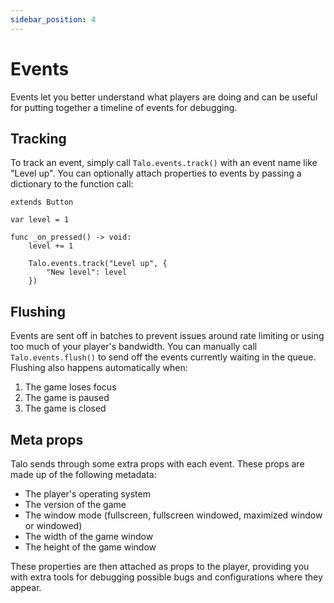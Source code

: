 ```yaml
---
sidebar_position: 4
---
```


# Events

Events let you better understand what players are doing and can be useful for putting together a timeline of events for debugging.

## Tracking

To track an event, simply call `Talo.events.track()` with an event name like "Level up". You can optionally attach properties to events by passing a dictionary to the function call:

```gdscript title="level_up_button.gd"
extends Button

var level = 1

func _on_pressed() -> void:
	level += 1

	Talo.events.track("Level up", {
		"New level": level
	})
```

## Flushing

Events are sent off in batches to prevent issues around rate limiting or using too much of your player's bandwidth. You can manually call `Talo.events.flush()` to send off the events currently waiting in the queue. Flushing also happens automatically when:

1. The game loses focus
2. The game is paused
3. The game is closed

## Meta props

Talo sends through some extra props with each event. These props are made up of the following metadata:
- The player's operating system
- The version of the game
- The window mode (fullscreen, fullscreen windowed, maximized window or windowed)
- The width of the game window
- The height of the game window

These properties are then attached as props to the player, providing you with extra tools for debugging possible bugs and configurations where they appear.
